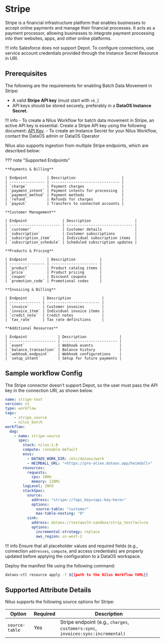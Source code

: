 # Stripe

Stripe is a financial infrastructure platform that enables businesses to accept online payments and manage their financial processes. It acts as a payment processor, allowing businesses to integrate payment processing into their websites, apps, and other online platforms.

!!! info
    Salesforce does not support Depot. To configure connections, use service account credentials provided through the Instance Secret Resource in URI.


## Prerequisites

The following are the requirements for enabling Batch Data Movement in Stripe:

* A valid **Stripe API key** (must start with `sk_`)
* API keys should be stored securely, preferably in a **DataOS Instance Secret.**

!!! info
    - To create a Nilus Workflow for batch data movement in Stripe, an active API key is essential. Create a Stripe API key using the following document: [API Key](https://docs.stripe.com/keys).&#x20;
    - To create an Instance Secret for your Nilus Workflow, contact the DataOS admin or DataOS Operator


Nilus also supports ingestion from multiple Stripe endpoints, which are described below:

??? note "Supported Endpoints"

    **Payments & Billing**

    | Endpoint         | Description                     |
    | ---------------- | ------------------------------- |
    | `charge`         | Payment charges                 |
    | `payment_intent` | Payment intents for processing  |
    | `payment_method` | Payment methods                 |
    | `refund`         | Refunds for charges             |
    | `payout`         | Transfers to connected accounts |

    **Customer Management**

    | Endpoint                | Description                    |
    | ----------------------- | ------------------------------ |
    | `customer`              | Customer details               |
    | `subscription`          | Customer subscriptions         |
    | `subscription_item`     | Individual subscription items  |
    | `subscription_schedule` | Scheduled subscription updates |

    **Products & Pricing**

    | Endpoint         | Description           |
    | ---------------- | --------------------- |
    | `product`        | Product catalog items |
    | `price`          | Product pricing       |
    | `coupon`         | Discount coupons      |
    | `promotion_code` | Promotional codes     |

    **Invoicing & Billing**

    | Endpoint       | Description              |
    | -------------- | ------------------------ |
    | `invoice`      | Customer invoices        |
    | `invoice_item` | Individual invoice items |
    | `credit_note`  | Credit notes             |
    | `tax_rate`     | Tax rate definitions     |

    **Additional Resources**

    | Endpoint              | Description               |
    | --------------------- | ------------------------- |
    | `event`               | Webhook events            |
    | `balance_transaction` | Balance history           |
    | `webhook_endpoint`    | Webhook configurations    |
    | `setup_intent`        | Setup for future payments |



## Sample workflow Config

The Stripe connector doesn't support Depot, so the user must pass the API key in the connection URI, as shown below.

```yaml
name: stripe-test
version: v1
type: workflow
tags:
    - stripe_source
    - nilus_batch
workflow:
  dag:
    - name: stripe-source
      spec:
        stack: nilus:1.0
        compute: runnable-default
        envs:
          - DATAOS_WORK_DIR: /etc/dataos/work
          - HEIMDALL_URL: "<https://pro-alien.dataos.app/heimdall>"
        resources:
          requests:
            cpu: 100m
            memory: 128Mi
        logLevel: INFO
        stackSpec:
          source:
            address: "stripe://?api_key=<api-key-here>"
            options:
              source-table: "customer"
              max-table-nesting: "0"
          sink:
            address: dataos://testawslh:sandbox/strip_test?acl=rw  
            options:  
              incremental-strategy: replace  
              aws_region: us-west-2
```

!!! info
    Ensure that all placeholder values and required fields (e.g., connection `addresses`, `compute`, and access credentials) are properly updated before applying the configuration to a DataOS workspace.


Deploy the manifest file using the following command:

```bash
dataos-ctl resource apply -f ${{path to the Nilus Workflow YAML}}
```

## Supported Attribute Details

Nilus supports the following source options for Stripe:

| Option         | Required | Description                                                                      |
| -------------- | -------- | -------------------------------------------------------------------------------- |
| `source-table` | Yes      | Stripe endpoint (e.g., `charges`, `customers:sync`, `invoices:sync:incremental)` |
